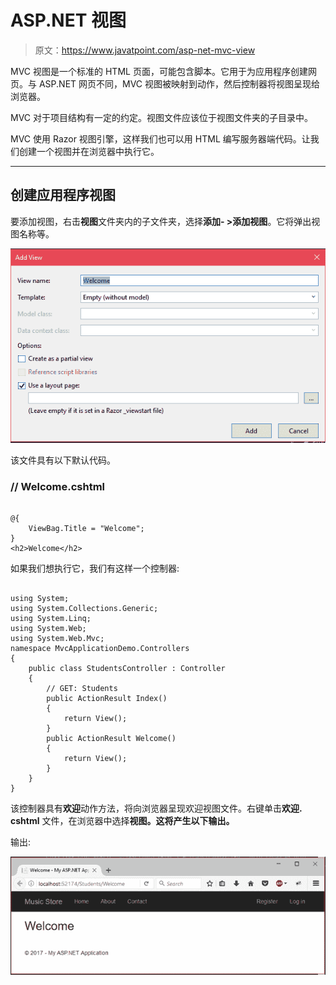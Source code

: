 # ASP.NET 视图

> 原文：<https://www.javatpoint.com/asp-net-mvc-view>

MVC 视图是一个标准的 HTML 页面，可能包含脚本。它用于为应用程序创建网页。与 ASP.NET 网页不同，MVC 视图被映射到动作，然后控制器将视图呈现给浏览器。

MVC 对于项目结构有一定的约定。视图文件应该位于视图文件夹的子目录中。

MVC 使用 Razor 视图引擎，这样我们也可以用 HTML 编写服务器端代码。让我们创建一个视图并在浏览器中执行它。

* * *

## 创建应用程序视图

要添加视图，右击**视图**文件夹内的子文件夹，选择**添加- >添加视图**。它将弹出视图名称等。

![ASP View 1](img/d3087590bb64f978e5b9332c3a6fb350.png)

该文件具有以下默认代码。

### // Welcome.cshtml

```

@{
    ViewBag.Title = "Welcome";
}
<h2>Welcome</h2>

```

如果我们想执行它，我们有这样一个控制器:

```

using System;
using System.Collections.Generic;
using System.Linq;
using System.Web;
using System.Web.Mvc;
namespace MvcApplicationDemo.Controllers
{
    public class StudentsController : Controller
    {
        // GET: Students
        public ActionResult Index()
        {
            return View();
        }
        public ActionResult Welcome()
        {
            return View();
        }
    }
}

```

该控制器具有**欢迎**动作方法，将向浏览器呈现欢迎视图文件。右键单击**欢迎. cshtml** 文件，在浏览器中选择**视图。这将产生以下输出。**

输出:

![ASP View 2](img/ba99023e2de1ff4b1f2debfd45adbf39.png)